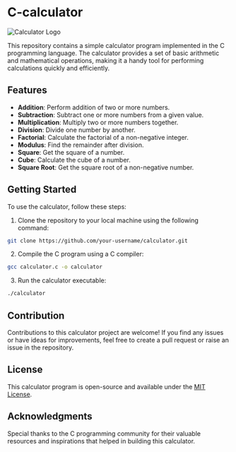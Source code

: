 # C-calculator

![Calculator Logo](calculator_logo.png)

This repository contains a simple calculator program implemented in the C programming language. The calculator provides a set of basic arithmetic and mathematical operations, making it a handy tool for performing calculations quickly and efficiently.

## Features

- **Addition**: Perform addition of two or more numbers.
- **Subtraction**: Subtract one or more numbers from a given value.
- **Multiplication**: Multiply two or more numbers together.
- **Division**: Divide one number by another.
- **Factorial**: Calculate the factorial of a non-negative integer.
- **Modulus**: Find the remainder after division.
- **Square**: Get the square of a number.
- **Cube**: Calculate the cube of a number.
- **Square Root**: Get the square root of a non-negative number.

## Getting Started

To use the calculator, follow these steps:

1. Clone the repository to your local machine using the following command:

```bash
git clone https://github.com/your-username/calculator.git
```

2. Compile the C program using a C compiler:

```bash
gcc calculator.c -o calculator
```

3. Run the calculator executable:

```bash
./calculator
```

## Contribution

Contributions to this calculator project are welcome! If you find any issues or have ideas for improvements, feel free to create a pull request or raise an issue in the repository.

## License

This calculator program is open-source and available under the [MIT License](LICENSE).

## Acknowledgments

Special thanks to the C programming community for their valuable resources and inspirations that helped in building this calculator.

